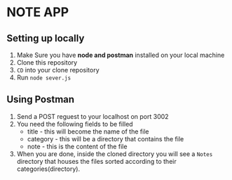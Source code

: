 # NOTE APP

## Setting up locally

1. Make Sure you have <strong>node and postman</strong> installed on your local machine
2. Clone this repository
3. <code>CD</code> into your clone repository
4. Run <code>node sever.js</code>

## Using Postman

1. Send a POST reguest to your localhost on port 3002
2. You need the following fields to be filled
   - title - this will become the name of the file
   - category - this will be a directory that contains the file
   - note - this is the content of the file
3. When you are done, inside the cloned directory you will see a <code>Notes</code> directory that houses the files sorted according to their categories(directory).
